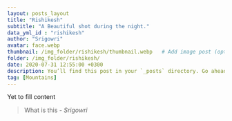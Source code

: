 ```yaml
---
layout: posts_layout
title: "Rishikesh"
subtitle: "A Beautiful shot during the night."
data_yml_id : "rishikesh"
author: "Srigowri"
avatar: face.webp
thumbnail: /img_folder/rishikesh/thumbnail.webp   # Add image post (optional)
folder: /img_folder/rishikesh/
date: 2020-07-31 12:55:00 +0300
description: You’ll find this post in your `_posts` directory. Go ahead and edit it and re-build the site to see your changes. # Add post description (optional)
tag: [Mountains]
---
```

Yet to fill content


> What is this <cite>- Srigowri</cite>

